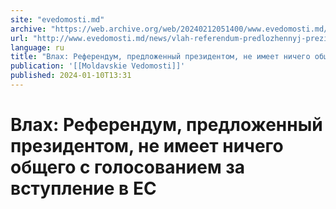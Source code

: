```yaml
---
site: "evedomosti.md"
archive: "https://web.archive.org/web/20240212051400/www.evedomosti.md/news/vlah-referendum-predlozhennyj-prezidentom-ne-imeet-nichego-o"
url: "http://www.evedomosti.md/news/vlah-referendum-predlozhennyj-prezidentom-ne-imeet-nichego-o"
language: ru
title: "Влах: Референдум, предложенный президентом, не имеет ничего общего с голосованием за вступление в ЕС"
publication: '[[Moldavskie Vedomosti]]'
published: 2024-01-10T13:31
---
```


# Влах: Референдум, предложенный президентом, не имеет ничего общего с голосованием за вступление в ЕС

